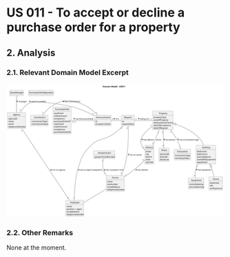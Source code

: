 # US 011 - To accept or decline a purchase order for a property

## 2. Analysis

### 2.1. Relevant Domain Model Excerpt 

![Domain Model](puml/us011-Domain-Model.svg)

### 2.2. Other Remarks

None at the moment.
